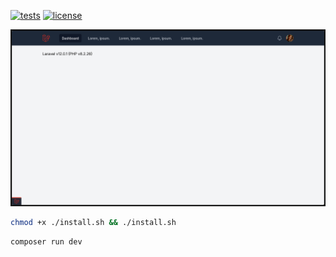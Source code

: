 [![tests](https://img.shields.io/github/actions/workflow/status/SantosVilanculos/laravel-boilerplate/tests.yml?label=tests)](https://github.com/SantosVilanculos/laravel-boilerplate/actions)
[![license](https://img.shields.io/github/license/SantosVilanculos/laravel-boilerplate)](https://github.com/SantosVilanculos/laravel-boilerplate/blob/main/LICENSE)

![screenshot](./screenshot.png)

```sh
chmod +x ./install.sh && ./install.sh
```

```sh
composer run dev
```
